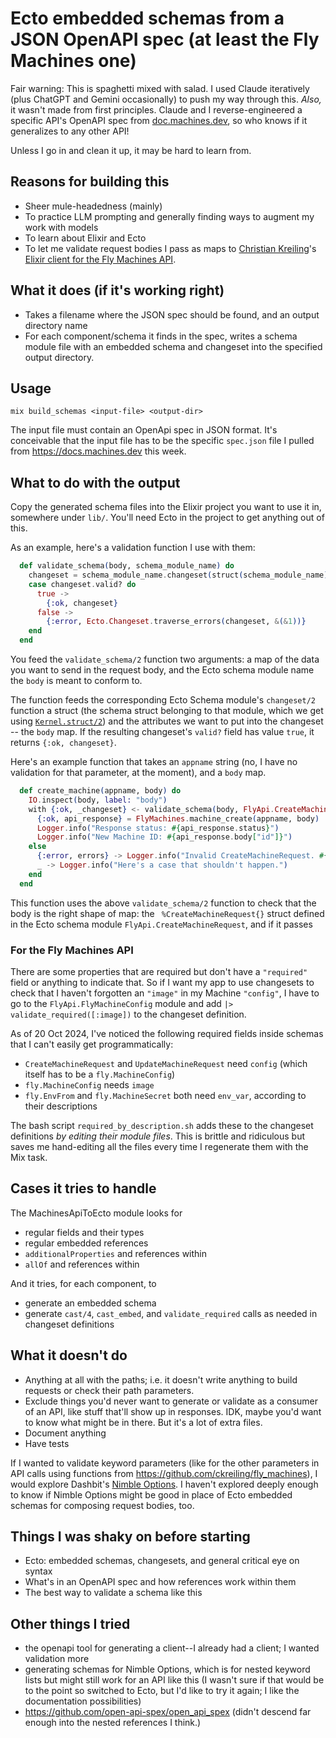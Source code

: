 # Ecto embedded schemas from a JSON OpenAPI spec (at least the Fly Machines one)

Fair warning: This is spaghetti mixed with salad. I used Claude iteratively (plus ChatGPT and Gemini occasionally) to push my way through this. _Also,_ it wasn't made from first principles. Claude and I reverse-engineered a specific API's OpenAPI spec from [doc.machines.dev](https://docs.machines.dev), so who knows if it generalizes to any other API!

Unless I go in and clean it up, it may be hard to learn from. 


## Reasons for building this

* Sheer mule-headedness (mainly)
* To practice LLM prompting and generally finding ways to augment my work with models
* To learn about Elixir and Ecto
* To let me validate request bodies I pass as maps to [Christian Kreiling](https://github.com/ckreiling)'s [Elixir client for the Fly Machines API](https://github.com/ckreiling/fly_machines).


## What it does (if it's working right)

* Takes a filename where the JSON spec should be found, and an output directory name
* For each component/schema it finds in the spec, writes a schema module file with an embedded schema and changeset into the specified output directory. 

## Usage

```
mix build_schemas <input-file> <output-dir>
```

The input file must contain an OpenApi spec in JSON format. It's conceivable that the input file has to be the specific `spec.json` file I pulled from https://docs.machines.dev this week.


## What to do with the output

Copy the generated schema files into the Elixir project you want to use it in, somewhere under `lib/`. You'll need Ecto in the project to get anything out of this.

As an example, here's a validation function I use with them:

```elixir
  def validate_schema(body, schema_module_name) do
    changeset = schema_module_name.changeset(struct(schema_module_name), body)
    case changeset.valid? do
      true ->
        {:ok, changeset}
      false ->
        {:error, Ecto.Changeset.traverse_errors(changeset, &(&1))}
    end
  end
```

You feed the `validate_schema/2` function two arguments: a map of the data you want to send in the request body, and the Ecto schema module name the `body` is meant to conform to. 

The function feeds the corresponding Ecto Schema module's `changeset/2` function a struct (the schema struct belonging to that module, which we get using [`Kernel.struct/2`](https://hexdocs.pm/elixir/Kernel.html#struct/2)) and the attributes we want to put into the changeset -- the `body` map. If the resulting changeset's `valid?` field has value `true`, it returns `{:ok, changeset}`. 

Here's an example function that takes an `appname` string (no, I have no validation for that parameter, at the moment), and a `body` map.

```elixir
  def create_machine(appname, body) do
    IO.inspect(body, label: "body")
    with {:ok, _changeset} <- validate_schema(body, FlyApi.CreateMachineRequest) do
      {:ok, api_response} = FlyMachines.machine_create(appname, body)
      Logger.info("Response status: #{api_response.status}")
      Logger.info("New Machine ID: #{api_response.body["id"]}")
    else
      {:error, errors} -> Logger.info("Invalid CreateMachineRequest. #{inspect errors}")
      _ -> Logger.info("Here's a case that shouldn't happen.")
    end
  end
```

This function uses the above `validate_schema/2` function to check that the body is the right shape of map: the `
%CreateMachineRequest{}` struct defined in the Ecto schema module `FlyApi.CreateMachineRequest`, and if it passes 

### For the Fly Machines API

There are some properties that are required but don't have a `"required"` field or anything to indicate that. So if I want my app to use changesets to check that I haven't forgotten an `"image"` in my Machine `"config"`, I have to go to the `FlyApi.FlyMachineConfig` module and add `|> validate_required([:image])` to the changeset definition.

As of 20 Oct 2024, I've noticed the following required fields inside schemas that I can't easily get programmatically:

* `CreateMachineRequest` and `UpdateMachineRequest` need `config` (which itself has to be a `fly.MachineConfig`)
* `fly.MachineConfig` needs `image`
* `fly.EnvFrom` and `fly.MachineSecret` both need `env_var`, according to their descriptions

The bash script `required_by_description.sh` adds these to the changeset definitions _by editing their module files_. This is brittle and ridiculous but saves me hand-editing all the files every time I regenerate them with the Mix task.


## Cases it tries to handle

The MachinesApiToEcto module looks for

* regular fields and their types
* regular embedded references
* `additionalProperties` and references within
* `allOf` and references within

And it tries, for each component, to
* generate an embedded schema  
* generate `cast/4`, `cast_embed`, and `validate_required` calls as needed in changeset definitions

## What it doesn't do

* Anything at all with the paths; i.e. it doesn't write anything to build requests or check their path parameters.
* Exclude things you'd never want to generate or validate as a consumer of an API, like stuff that'll show up in responses. IDK, maybe you'd want to know what might be in there. But it's a lot of extra files.
* Document anything
* Have tests

If I wanted to validate keyword parameters (like for the other parameters in API calls using functions from https://github.com/ckreiling/fly_machines), I would explore Dashbit's [Nimble Options](https://hexdocs.pm/nimble_options/NimbleOptions.html). I haven't explored deeply enough to know if Nimble Options might be good in place of Ecto embedded schemas for composing request bodies, too.

## Things I was shaky on before starting

* Ecto: embedded schemas, changesets, and general critical eye on syntax 
* What's in an OpenAPI spec and how references work within them
* The best way to validate a schema like this

## Other things I tried

* the openapi tool for generating a client--I already had a client; I wanted validation more
* generating schemas for Nimble Options, which is for nested keyword lists but might still work for an API like this (I wasn't sure if that would be to the point so switched to Ecto, but I'd like to try it again; I like the documentation possibilities)
* https://github.com/open-api-spex/open_api_spex (didn't descend far enough into the nested references I think.)